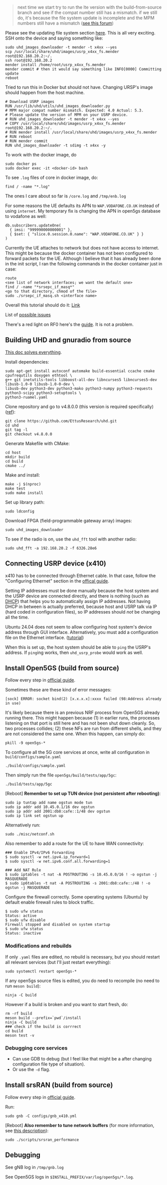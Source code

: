 > next time we start try to run the lte version with the build-from-source branch and see if the compat number still has a mismatch. if we still do, it's because the file system update is incomplete and the MPM numbers still have a mismatch ([see this forum](https://forums.ni.com/t5/USRP-Software-Radio/USRP-X410-MPM-version-update/td-p/4347142))

Please see the updating file system section [here](https://kb.ettus.com/USRP_X410/X440_Getting_Started_Guide#Updating_Filesystems). This is all very exciting. SSH onto the device and saying something like:
```
sudo uhd_images_downloader -t mender -t x4xx --yes
scp /usr/local/share/uhd/images/usrp_x4xx_fs.mender root@192.168.20.2:~/. 
ssh root@192.168.20.2
mender install /home/root/usrp_x4xx_fs.mender
mender commit # then it would say something like INFO[0000] Committing update 
reboot
```

Tried to run this in Docker but should not have. Changing URSP's image should happen from the host machine.
```
# Download USRP images
RUN /usr/lib/uhd/utils/uhd_images_downloader.py
# MPM major compat number mismatch. Expected: 4.0 Actual: 5.3. 
# Please update the version of MPM on your USRP device.
# RUN uhd_images_downloader -t mender -t x4xx --yes
# COPY /usr/local/share/uhd/images/usrp_x4xx_fs.mender root@192.168.20.2:~/. 
# RUN mender install /usr/local/share/uhd/images/usrp_x4xx_fs.mender
# RUN reboot
# RUN mender commit 
RUN uhd_images_downloader -t sdimg -t x4xx -y
```

To work with the docker image, do 
```
sudo docker ps
sudo docker exec -it <docker-id> bash
```

To see `.log` files of core in docker image, do:
```
find / -name "*.log"
```

The ones I care about so far is `/core.log` and `/tmp/enb.log`

For some reasons the UE defaults its APN to `WAP.VODAFONE.CO.UK` instead of using `internet`. My temporary fix is changing the APN in open5gs database to vodafone as well:
```
db.subscribers.updateOne(
  { imsi: "999990000000001" },
  { $set: { "slice.0.session.0.name": "WAP.VODAFONE.CO.UK" } }
)
```

Currently the UE attaches to network but does not have access to internet. This might be because the docker container has not been configured to forward packets for the UE. Although I believe that it has already been done in the init script, I ran the following commands in the docker container just in case:
```
route
<see list of network interfaces; we want the default one>
find / -name "*srsepc_if_masq*"
<go to that directory, chmod of the file>
sudo ./srsepc_if_masq.sh <interface name>
```

Overall this tutorial should do it: [Link](https://docs.srsran.com/projects/project/en/latest/tutorials/source/cotsUE/source/index.html#srsran-gnb-with-cots-ues)

List of [possible issues](https://open5gs.org/open5gs/docs/troubleshoot/01-simple-issues/)

There's a red light on RF0 here's the [guide](https://files.ettus.com/manual/page_usrp_x4xx.html). It is not a problem.

## Building UHD and gnuradio from source

[This doc solves everything](https://kb.ettus.com/Building_and_Installing_the_USRP_Open-Source_Toolchain_(UHD_and_GNU_Radio)_on_Linux). 

Install dependencies:
```
sudo apt-get install autoconf automake build-essential ccache cmake cpufrequtils doxygen ethtool \
g++ git inetutils-tools libboost-all-dev libncurses5 libncurses5-dev libusb-1.0-0 libusb-1.0-0-dev \
libusb-dev python3-dev python3-mako python3-numpy python3-requests python3-scipy python3-setuptools \
python3-ruamel.yaml
```

Clone repository and go to v4.8.0.0 (this version is required specifically) ([ref](https://pysdr.org/content/usrp.html)):
```
git clone https://github.com/EttusResearch/uhd.git
cd uhd
git tag -l
git checkout v4.8.0.0
```

Generate Makefile with CMake:
```
cd host
mkdir build
cd build
cmake ../
```

Make and install: 
```
make -j $(nproc)
make test
sudo make install
```

Set up library path:
```
sudo ldconfig
```

Download FPGA (field-programmable gateway array) images:
```
sudo uhd_images_downloader
```

To see if the radio is on, use the `uhd_fft` tool with another radio: 
```
sudo uhd_fft -a 192.168.20.2 -f 6326.28e6
```

## Connecting USRP device (x410)

x410 has to be connected through Ethernet cable. In that case, follow the "Configuring Ethernet" section in the [offical guide](https://kb.ettus.com/Building_and_Installing_the_USRP_Open-Source_Toolchain_(UHD_and_GNU_Radio)_on_Linux).

Setting IP addresses must be done manually because the host system and the USRP device are connected directly, and there is nothing (such as [DHCP](https://en.wikipedia.org/wiki/Dynamic_Host_Configuration_Protocol)) that helps you to automatically assign IP addresses. Not having DHCP in between is actually preferred, because host and USRP talk via IP (hard coded in configuration files), so IP addresses should *not* be changing all the time. 

Ubuntu 24.04 does not seem to allow configuring host system's device address through GUI interface. Alternatively, you must add a configuration file on the Ethernet interface. ([tutorial](https://gal.vin/posts/2023/ubuntu-static-ip/))

When this is set up, the host system should be able to `ping` the USRP's address. If `ping`ing works, then `uhd_usrp_probe` would work as well. 


## Install Open5GS (build from source)

Follow every step in [official guide](https://open5gs.org/open5gs/docs/guide/02-building-open5gs-from-sources/).

Sometimes these are these kind of error messages:
```
[sock] ERROR: socket bind(2) [x.x.x.x]:xxxx failed (98:Address already in use)
```

It's likely because there is an previous NRF process from Open5GS already running there. This might happen because (1) in earlier runs, the processes listening on that port is still here and has not been shut down cleanly. So, two processes collides; (2) these NFs are run from different shells, and they are not considered the same one. When this happen, can simply do:
```
pkill -9 open5gs-*
```

To configure all the 5G core services at once, write all configuration in `build/configs/sample.yaml`
```
./build/configs/sample.yaml
```

Then simply run the file `open5gs/build/tests/app/5gc`: 
```
./build/tests/app/5gc
```

\[Reboot\] **Remember to set up TUN device (not persistent after rebooting)**:
```
sudo ip tuntap add name ogstun mode tun
sudo ip addr add 10.45.0.1/16 dev ogstun
sudo ip addr add 2001:db8:cafe::1/48 dev ogstun
sudo ip link set ogstun up
```

Alternatively run: 
```
sudo ./misc/netconf.sh
```

Also remember to add a route for the UE to have WAN connectivity: 
```
### Enable IPv4/IPv6 Forwarding
$ sudo sysctl -w net.ipv4.ip_forward=1
$ sudo sysctl -w net.ipv6.conf.all.forwarding=1

### Add NAT Rule
$ sudo iptables -t nat -A POSTROUTING -s 10.45.0.0/16 ! -o ogstun -j MASQUERADE
$ sudo ip6tables -t nat -A POSTROUTING -s 2001:db8:cafe::/48 ! -o ogstun -j MASQUERADE
```

Configure the firewall correctly. Some operating systems (Ubuntu) by default enable firewall rules to block traffic.
```
$ sudo ufw status
Status: active
$ sudo ufw disable
Firewall stopped and disabled on system startup
$ sudo ufw status
Status: inactive
```

### Modifications and rebuilds

If only `.yaml` files are edited, no rebuild is necessary, but you should restart all relevant services (but I'll just restart everything): 
```
sudo systemctl restart open5gs-*
```

If any open5gs source files is edited, you do need to recompile (no need to run `meson build`): 
```
ninja -C build
```

However if a build is broken and you want to start fresh, do:
```
rm -rf build
meson build --prefix=`pwd`/install
ninja -C build
### check if the build is corrrect
cd build
meson test -v
```

### Debugging core services
- Can use GDB to debug (but I feel like that might be a after changing configuration file type of situation).
- Or use the `-d` flag.  

## Install srsRAN (build from source)

Follow every step in [official guide](https://docs.srsran.com/projects/project/en/latest/user_manuals/source/installation.html).

Run: 
```
sudo gnb -C configs/gnb_x410.yml
```

\[Reboot\] **Also remember to tune network buffers** (for more information, see [this description](https://docs.srsran.com/projects/project/en/latest/user_manuals/source/running.html)): 
```
sudo ./scripts/srsran_performance
```

## Debugging

See gNB log in `/tmp/gnb.log`

See Open5GS logs in `$INSTALL_PREFIX/var/log/open5gs/*.log`.
